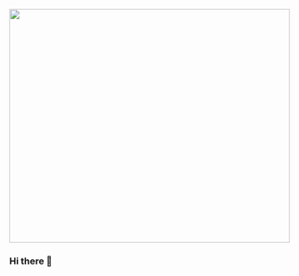 <p align="center">
  <img  src="https://user-images.githubusercontent.com/92812087/185768647-93c6d674-0862-40e5-979f-0766daf266e0.jpeg" width="100%" height="420" />
</p>

### Hi there 👋
